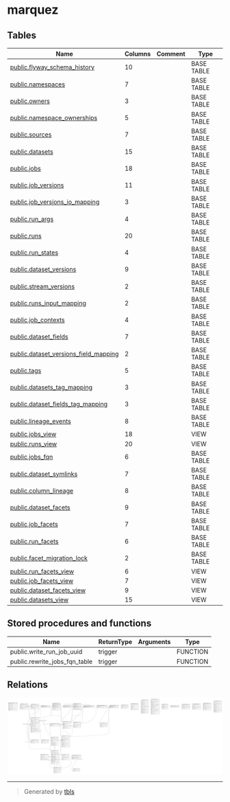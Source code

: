 # marquez

## Tables

| Name | Columns | Comment | Type |
| ---- | ------- | ------- | ---- |
| [public.flyway_schema_history](public.flyway_schema_history.md) | 10 |  | BASE TABLE |
| [public.namespaces](public.namespaces.md) | 7 |  | BASE TABLE |
| [public.owners](public.owners.md) | 3 |  | BASE TABLE |
| [public.namespace_ownerships](public.namespace_ownerships.md) | 5 |  | BASE TABLE |
| [public.sources](public.sources.md) | 7 |  | BASE TABLE |
| [public.datasets](public.datasets.md) | 15 |  | BASE TABLE |
| [public.jobs](public.jobs.md) | 18 |  | BASE TABLE |
| [public.job_versions](public.job_versions.md) | 11 |  | BASE TABLE |
| [public.job_versions_io_mapping](public.job_versions_io_mapping.md) | 3 |  | BASE TABLE |
| [public.run_args](public.run_args.md) | 4 |  | BASE TABLE |
| [public.runs](public.runs.md) | 20 |  | BASE TABLE |
| [public.run_states](public.run_states.md) | 4 |  | BASE TABLE |
| [public.dataset_versions](public.dataset_versions.md) | 9 |  | BASE TABLE |
| [public.stream_versions](public.stream_versions.md) | 2 |  | BASE TABLE |
| [public.runs_input_mapping](public.runs_input_mapping.md) | 2 |  | BASE TABLE |
| [public.job_contexts](public.job_contexts.md) | 4 |  | BASE TABLE |
| [public.dataset_fields](public.dataset_fields.md) | 7 |  | BASE TABLE |
| [public.dataset_versions_field_mapping](public.dataset_versions_field_mapping.md) | 2 |  | BASE TABLE |
| [public.tags](public.tags.md) | 5 |  | BASE TABLE |
| [public.datasets_tag_mapping](public.datasets_tag_mapping.md) | 3 |  | BASE TABLE |
| [public.dataset_fields_tag_mapping](public.dataset_fields_tag_mapping.md) | 3 |  | BASE TABLE |
| [public.lineage_events](public.lineage_events.md) | 8 |  | BASE TABLE |
| [public.jobs_view](public.jobs_view.md) | 18 |  | VIEW |
| [public.runs_view](public.runs_view.md) | 20 |  | VIEW |
| [public.jobs_fqn](public.jobs_fqn.md) | 6 |  | BASE TABLE |
| [public.dataset_symlinks](public.dataset_symlinks.md) | 7 |  | BASE TABLE |
| [public.column_lineage](public.column_lineage.md) | 8 |  | BASE TABLE |
| [public.dataset_facets](public.dataset_facets.md) | 9 |  | BASE TABLE |
| [public.job_facets](public.job_facets.md) | 7 |  | BASE TABLE |
| [public.run_facets](public.run_facets.md) | 6 |  | BASE TABLE |
| [public.facet_migration_lock](public.facet_migration_lock.md) | 2 |  | BASE TABLE |
| [public.run_facets_view](public.run_facets_view.md) | 6 |  | VIEW |
| [public.job_facets_view](public.job_facets_view.md) | 7 |  | VIEW |
| [public.dataset_facets_view](public.dataset_facets_view.md) | 9 |  | VIEW |
| [public.datasets_view](public.datasets_view.md) | 15 |  | VIEW |

## Stored procedures and functions

| Name | ReturnType | Arguments | Type |
| ---- | ------- | ------- | ---- |
| public.write_run_job_uuid | trigger |  | FUNCTION |
| public.rewrite_jobs_fqn_table | trigger |  | FUNCTION |

## Relations

![er](schema.svg)

---

> Generated by [tbls](https://github.com/k1LoW/tbls)
